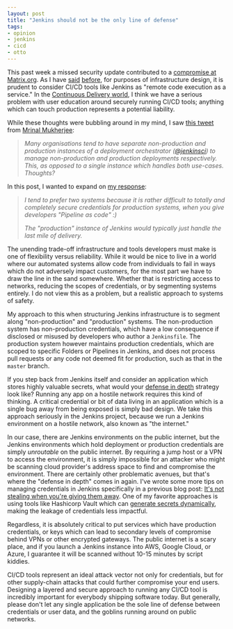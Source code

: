 ```yaml
---
layout: post
title: "Jenkins should not be the only line of defense"
tags:
- opinion
- jenkins
- cicd
- otto
---
```


This past week a missed security update contributed to a [compromise at
Matrix.org](https://matrix.org/blog/2019/04/11/security-incident/). As I have
[said](/2017/08/07/jenkins-pipeline-shell.html)
[before](/2019/02/14/untrusted-docker-workloads.html), for purposes of
infrastructure design, it is prudent to consider CI/CD tools like Jenkins as
"remote code execution as a service." In the [Continuous Delivery
world](https://cd.foundation), I think we have a serious problem with user
education around securely running CI/CD tools; anything which can touch
production represents a potential liability.

While these thoughts were bubbling around in my mind, I saw [this
tweet](https://twitter.com/mukherjee_mk/status/1117585756095012864) from
[Mrinal Mukherjee](https://mobile.twitter.com/mukherjee_mk):


> *Many organisations tend to have separate non-production and production
> instances of a deployment orchestrator
> ([@jenkinsci](https://twitter.com/jenkinsci)) to manage non-production
> and production deployments respectively.  This, as opposed to a single instance
> which handles both use-cases. Thoughts?*


In this post, I wanted to expand on [my
response](https://twitter.com/agentdero/status/1117602907052888064):

> *I tend to prefer two systems because it is rather difficult to totally and
> completely secure credentials for production systems, when you give
> developers "Pipeline as code" :)*
>
> *The "production" instance of Jenkins would typically just handle the last mile
> of delivery.*


The unending trade-off infrastructure and tools developers must make is one of
flexibility versus reliability. While it would be nice to live in a world where
our automated systems allow code from individuals to fail in ways which do not
adversely impact customers, for the most part we have to draw the line in the
sand somewhere. Whether that is restricting access to networks, reducing the
scopes of credentials, or by segmenting systems entirely. I do not view this as
a problem, but a realistic approach to systems of safety. 


My approach to this when structuring Jenkins infrastructure is to segment along
"non-production" and "production" systems. The non-production system has
non-production credentials, which have a low consequence if disclosed or
misused by developers who author a `Jenkinsfile`. The production system
however maintains production credentials, which are scoped to specific Folders
or Pipelines in Jenkins, and does not process pull requests or any code not
deemed fit for production, such as that in the `master` branch.

If you step back from Jenkins itself and consider an application which stores
highly valuable secrets, what would your [defense in
depth](https://en.wikipedia.org/wiki/Defence_in_depth) strategy look like?
Running any app on a hostile network requires this kind of thinking. A
critical credential or bit of data living in an application which is a single
bug away from being exposed is simply bad design.  We take this approach
seriously in the Jenkins project, because we run a Jenkins environment on a
hostile network, also known as "the internet." 

In our case, there are Jenkins environments on the public internet, but the
Jenkins environments which hold deployment or production credentials are simply
_unroutable_ on the public internet. By requiring a jump host or a VPN to
access the environment, it is simply impossible for an attacker who might be
scanning cloud provider's address space to find and compromise the environment.
There are certainly other problematic avenues, but that's where the "defense in
depth" comes in again. I've wrote some more tips on managing credentials in
Jenkins specifically in a previous blog post:
[It's not stealing when you're giving them
away](/2019/02/22/its-not-credentials-stealing.html). One of my favorite approaches is using tools like Hashicorp Vault which can
[generate secrets
dynamically](https://learn.hashicorp.com/vault/secrets-management/sm-dynamic-secrets),
making the leakage of credentials less impactful.

Regardless, it is absolutely critical to put services which have production
credentials, or keys which can lead to secondary levels of compromise behind
VPNs or other encrypted gateways. The public internet is a scary place, and if
you launch a Jenkins instance into AWS, Google Cloud, or Azure, I guarantee it
will be scanned without 10-15 minutes by script kiddies.

CI/CD tools represent an ideal attack vector not only for credentials, but for
other supply-chain attacks that could further compromise your end users.
Designing a layered and secure approach to running any CI/CD tool is incredibly
important for everybody shipping software today.  But generally, please don't
let any single application be the sole line of defense between credentials or
user data, and the goblins running around on public networks.
